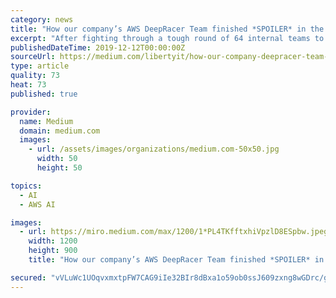 ```yaml
---
category: news
title: "How our company’s AWS DeepRacer Team finished *SPOILER* in the World Finals at AWS re:Invent"
excerpt: "After fighting through a tough round of 64 internal teams to win our company league, we stood on the shoulders of giants to duke it out with the best in world. If you’re interested in reading how we got this far and how our company wildcard worked, check ..."
publishedDateTime: 2019-12-12T00:00:00Z
sourceUrl: https://medium.com/libertyit/how-our-company-deepracer-team-finished-spoiler-in-the-world-finals-at-re-invent-62bcd02e1eac
type: article
quality: 73
heat: 73
published: true

provider:
  name: Medium
  domain: medium.com
  images:
    - url: /assets/images/organizations/medium.com-50x50.jpg
      width: 50
      height: 50

topics:
  - AI
  - AWS AI

images:
  - url: https://miro.medium.com/max/1200/1*PL4TKfftxhiVpzlD8ESpbw.jpeg
    width: 1200
    height: 900
    title: "How our company’s AWS DeepRacer Team finished *SPOILER* in the World Finals at AWS re:Invent"

secured: "vVLuWc1UOqvxmxtpFW7CAG9iIe32BIr8dBxa1o59ob0ssJ609zxng8wGDrc/gHmZRZsw1INUA/GWvVFBeCgjG2UxzZ8mENtPMlvidb3W8sfnUVpsPCM59FxHdyN7RJ8eVP96CF0EpoWEKnaeKP1fVv5vtUkwerjaK+bnopfSnvihkaOSMvI5k9qwmnv6Hw5MryNjMxa02GbP2KHsdHdXUUFvyWnsk+xcFWnY0fJmH3Z0WSQdWgEnyo9xx6S//Z2FGcEgkEbt8wJxMBVcrmkmlQ==;ki/hqssGDDQ0fTwizrVCbQ=="
---
```


